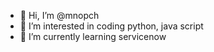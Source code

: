 - 👋 Hi, I’m @mnopch
- 👀 I’m interested in coding python, java script
- 🌱 I’m currently learning servicenow

<!---
mnopch/mnopch is a ✨ special ✨ repository because its `README.md` (this file) appears on your GitHub profile.
You can click the Preview link to take a look at your changes.
--->

